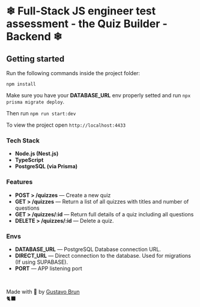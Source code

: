 # ❄ Full-Stack JS engineer test assessment - the Quiz Builder - Backend ❄

## Getting started

Run the following commands inside the project folder:

`npm install`

Make sure you have your **DATABASE_URL** env properly setted and run `npx prisma migrate deploy`. 

Then run `npm run start:dev`

To view the project open `http://localhost:4433`

### Tech Stack

- **Node.js (Nest.js)** 
- **TypeScript**
- **PostgreSQL (via Prisma)**

### Features

- **POST > /quizzes** — Create a new quiz
- **GET > /quizzes** — Return a list of all quizzes with titles and number of questions
- **GET > /quizzes/:id** — Return full details of a quiz including all questions
- **DELETE > /quizzes/:id** — Delete a quiz.

### Envs

- **DATABASE_URL** — PostgreSQL Database connection URL.
- **DIRECT_URL** — Direct connection to the database. Used for migrations (If using SUPABASE).
- **PORT** — APP listening port

&nbsp;

Made with 💙 by [Gustavo Brun](https://github.com/Gustavo-Brun/)  
🐈‍⬛
